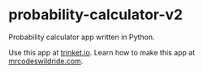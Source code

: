 # probability-calculator-v2

Probability calculator app written in Python.

Use this app at [trinket.io](https://trinket.io/embed/python3/3a6be6f35f?outputOnly=true&start=result).
Learn how to make this app at [mrcodeswildride.com](https://www.mrcodeswildride.com/).
